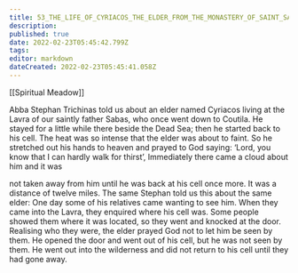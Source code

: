 ```yaml
---
title: 53_THE_LIFE_OF_CYRIACOS_THE_ELDER_FROM_THE_MONASTERY_OF_SAINT_SABAS
description: 
published: true
date: 2022-02-23T05:45:42.799Z
tags: 
editor: markdown
dateCreated: 2022-02-23T05:45:41.058Z
---
```


[[Spiritual Meadow]]
 
Abba Stephan Trichinas told us about an elder named Cyriacos living at the Lavra of our saintly father Sabas, who once went down to Coutila. He stayed for a little while there beside the Dead Sea; then he started back to his cell. The heat was so intense that the elder was about to faint. So he stretched out his hands to heaven and prayed to God saying: ‘Lord, you know that I can hardly walk for thirst’, Immediately there came a cloud about him and it was  
 
not taken away from him until he was back at his cell once more. It was a distance of twelve miles. The same Stephan told us this about the same elder: One day some of his relatives came wanting to see him. When they came into the Lavra, they enquired where his cell was. Some people showed them where it was located, so they went and knocked at the door. Realising who they were, the elder prayed God not to let him be seen by them. He opened the door and went out of his cell, but he was not seen by them. He went out into the wilderness and did not return to his cell until they had gone away. 
